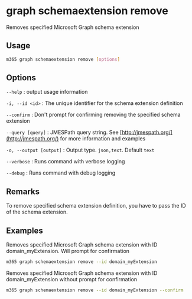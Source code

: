 # graph schemaextension remove

Removes specified Microsoft Graph schema extension

## Usage

```sh
m365 graph schemaextension remove [options]
```

## Options

`--help`
: output usage information

`-i, --id <id>`
: The unique identifier for the schema extension definition

`--confirm`
: Don't prompt for confirming removing the specified schema extension

`--query [query]`
: JMESPath query string. See [http://jmespath.org/](http://jmespath.org/) for more information and examples

`-o, --output [output]`
: Output type. `json,text`. Default `text`

`--verbose`
: Runs command with verbose logging

`--debug`
: Runs command with debug logging

## Remarks

To remove specified schema extension definition, you have to pass the ID of the schema
extension.

## Examples

Removes specified Microsoft Graph schema extension with ID domain_myExtension. Will prompt for confirmation

```sh
m365 graph schemaextension remove --id domain_myExtension 
```

Removes specified Microsoft Graph schema extension with ID domain_myExtension without prompt for confirmation

```sh
m365 graph schemaextension remove --id domain_myExtension --confirm
```
